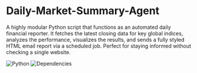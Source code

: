 # Daily-Market-Summary-Agent
A highly modular Python script that functions as an automated daily financial reporter. It fetches the latest closing data for key global indices, analyzes the performance, visualizes the results, and sends a fully styled HTML email report via a scheduled job. Perfect for staying informed without checking a single website.


![Python](https://img.shields.io/badge/Python-3.8%2B-blue?style=for-the-badge&logo=python)
![Dependencies](https://img.shields.io/badge/Dependencies-yfinance%2C%20Pandas%2C%20Matplotlib-brightgreen?style=for-the-badge)
